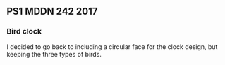 ## PS1 MDDN 242 2017

### Bird clock

I decided to go back to including a circular face for the clock design, but keeping the three types of birds.